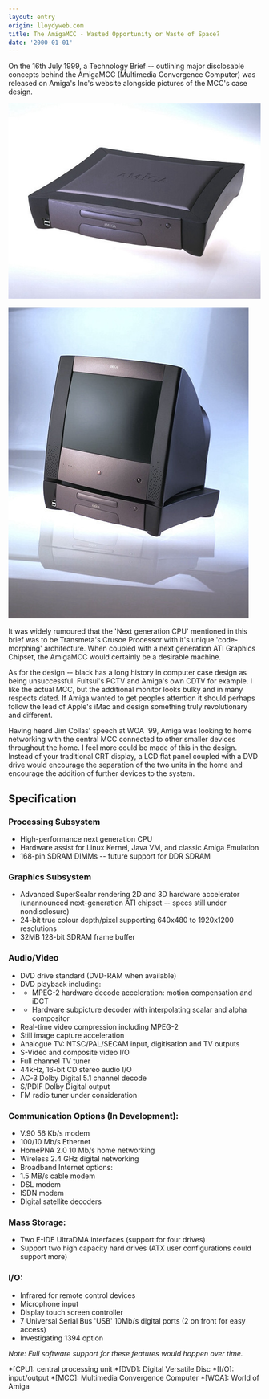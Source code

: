 ```yaml
---
layout: entry
origin: lloydyweb.com
title: The AmigaMCC - Wasted Opportunity or Waste of Space?
date: '2000-01-01'
---
```

On the 16th July 1999, a Technology Brief -- outlining major disclosable concepts behind the AmigaMCC (Multimedia Convergence Computer) was released on Amiga's Inc's website alongside pictures of the MCC's case design.

![Industrial design prototype of the Amiga MCC](/assets/images/2000/01/amiga_mcc_1.jpg)

![Industrial design prototype of the Amiga MCC](/assets/images/2000/01/amiga_mcc_2.jpg)

It was widely rumoured that the 'Next generation CPU' mentioned in this brief was to be Transmeta's Crusoe Processor with it's unique 'code-morphing' architecture. When coupled with a next generation ATI Graphics Chipset, the AmigaMCC would certainly be a desirable machine.

As for the design -- black has a long history in computer case design as being unsuccessful. Fuitsui's PCTV and Amiga's own CDTV for example. I like the actual MCC, but the additional monitor looks bulky and in many respects dated. If Amiga wanted to get peoples attention it should perhaps follow the lead of Apple's iMac and design something truly revolutionary and different.

Having heard Jim Collas' speech at WOA '99, Amiga was looking to home networking with the central MCC connected to other smaller devices throughout the home. I feel more could be made of this in the design. Instead of your traditional CRT display, a LCD flat panel coupled with a DVD drive would encourage the separation of the two units in the home and encourage the addition of further devices to the system.

## Specification
### Processing Subsystem
* High-performance next generation CPU
* Hardware assist for Linux Kernel, Java VM, and classic Amiga Emulation
* 168-pin SDRAM DIMMs -- future support for DDR SDRAM

### Graphics Subsystem
* Advanced SuperScalar rendering 2D and 3D hardware accelerator (unannounced next-generation ATI chipset -- specs still under nondisclosure)
* 24-bit true colour depth/pixel supporting 640x480 to 1920x1200 resolutions
* 32MB 128-bit SDRAM frame buffer

### Audio/Video
* DVD drive standard (DVD-RAM when available)
* DVD playback including:
* * MPEG-2 hardware decode acceleration: motion compensation and iDCT
* * Hardware subpicture decoder with interpolating scalar and alpha compositor
* Real-time video compression including MPEG-2
* Still image capture acceleration
* Analogue TV: NTSC/PAL/SECAM input, digitisation and TV outputs
* S-Video and composite video I/O
* Full channel TV tuner
* 44kHz, 16-bit CD stereo audio I/O
* AC-3 Dolby Digital 5.1 channel decode
* S/PDIF Dolby Digital output
* FM radio tuner under consideration

### Communication Options (In Development):
* V.90 56 Kb/s modem
* 100/10 Mb/s Ethernet
* HomePNA 2.0 10 Mb/s home networking
* Wireless 2.4 GHz digital networking
* Broadband Internet options:
* 1.5 MB/s cable modem
* DSL modem
* ISDN modem
* Digital satellite decoders

### Mass Storage:
* Two E-IDE UltraDMA interfaces (support for four drives)
* Support two high capacity hard drives (ATX user configurations could support more)

### I/O:
* Infrared for remote control devices
* Microphone input
* Display touch screen controller
* 7 Universal Serial Bus 'USB' 10Mb/s digital ports (2 on front for easy access)
* Investigating 1394 option

_Note: Full software support for these features would happen over time._

*[CPU]: central processing unit
*[DVD]: Digital Versatile Disc
*[I/O]: input/output
*[MCC]: Multimedia Convergence Computer
*[WOA]: World of Amiga